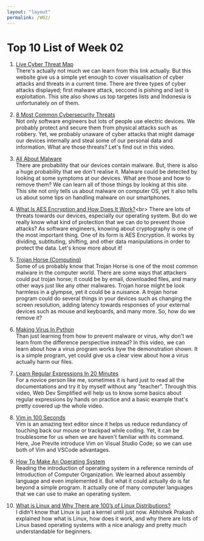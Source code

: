 ```yaml
---
layout: "layout"
permalink: /W02/
---
```


# Top 10 List of Week 02

1. [Live Cyber Threat Map](https://threatmap.checkpoint.com/)<br>
   There's actually not much we can learn from this link actually. But this website give us a simple yet enough to cover visualisation of cyber attacks and threats in a current time. There are three types of cyber attacks displayed; first malware attack, seccond is pishing and last is exploitation. This site also shows us top targetes lists and Indonesia is unfortunately on of them.

2. [8 Most Common Cybersecurity Threats](https://youtu.be/Dk-ZqQ-bfy4)<br>
   Not only software engineers but lots of people use electric devices. We probably protect and secure them from physical attacks such as robbery. Yet, we probably unaware of cyber attacks that might damage our devices internally and steal some of our personal data and information. What are those threats? Let's find out in this video.

3. [All About Malware](https://www.malwarebytes.com/malware/#what-is-the-history-of-malware)<br>
   There are probability that our devices contain malware. But, there is also a huge probability that we don't realise it. Malware could be detected by looking at some symptoms at our devices. What are those and how to remove them? We can learn all of those things by looking at this site. This site not only tells us about malware on computer OS, yet it also tells us about some tips on handling malware on our smartphones.

4. [What Is AES Encryption and How Does It Work?](https://cybernews.com/resources/what-is-aes-encryption/#:~:text=How%20does%20AES%20encryption%20work?%201%20Dividing%20data,round%20key.%20...%208%20Rinse%20and%20repeat.)<br>
   There are lots of threats towards our devices, especially our operating system. But do we really know what kind of protection that we can do to prevent those attacks? As software engineers, knowing about cryptography is one of the most important thing. One of its form is AES Encryption. It works by dividing, subtituting, shifting, and other data manipulations in order to protect the data. Let's know more about it!

5. [Trojan Horse (Computing)](https://searchsecurity.techtarget.com/definition/Trojan-horse)<br>
   Some of us probably know that Trojan Horse is one of the most common malware in the computer world. There are some ways that attackers could put trojan horse; it could be by email, downloaded files, and many other ways just like any other malwares. Trojan horse might be look harmless in a glympse, yet it could be a nuisance. A trojan horse program could do several things in your devices such as changing the screen resolution, adding latency towards responses of your external devices such as mouse and keyboards, and many more. So, how do we remove it?

6. [Making Virus In Python](https://youtu.be/M538iAJB_2c)<br>
   Than just learning from how to prevent malware or virus, why don't we learn from the difference perspective instead? In this video, we can learn about how a virus program works byw the demonstration shown. It is a simple program, yet could give us a clear view about how a virus actually harm our files.

7. [Learn Regular Expressions In 20 Minutes](https://youtu.be/rhzKDrUiJVk)<br>
   For a novice person like me, sometimes it is hard just to read all the documentations and try it by myself without any "teacher". Through this video, Web Dev Simplified will help us to know some basics about regular expressions by hands on practice and a basic example that's pretty covered up the whole video.

8. [Vim in 100 Seconds](https://www.youtube.com/watch?v=-txKSRn0qeA)<br>
   Vim is an amazing text editor since it helps us reduce redundancy of touching back our mouse or trackpad while coding. Yet, it can be troublesome for us when we are haven't familiar with its command. Here, Joe Previte introduce Vim on Visual Studio Code; so we can use both of Vim and VSCode advantages.

9. [How To Make An Operating System](https://www.youtube.com/watch?v=6MJUGVFAXKg)<br>
   Reading the introduction of operating system in a reference reminds of Introduction of Computer Organization. We learned about assembly language and even implemented it. But what it could actually do is far beyond a simple program. It actually one of many computer languages that we can use to make an operating system.

10. [What is Linux and Why There are 100’s of Linux Distributions?](https://itsfoss.com/what-is-linux/)<br>
    I didn't know that Linux is just a kernel until just now. Abhishek Prakash explained how what is Linux, how does it work, and why there are lots of Linux based operating systems with a nice analogy and pretty much understandable for beginners.
